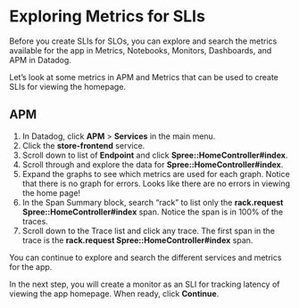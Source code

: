 # Exploring Metrics for SLIs

Before you create SLIs for SLOs, you can explore and search the metrics available for the app in Metrics, Notebooks, Monitors, Dashboards, and APM in Datadog. 

Let’s look at some metrics in APM and Metrics that can be used to create SLIs for viewing the homepage. 

## APM
1. In Datadog, click **APM** > **Services** in the main menu.
2. Click the **store-frontend** service.
3. Scroll down to list of **Endpoint** and click **Spree::HomeController#index**.
4. Scroll through and explore the data for **Spree::HomeController#index**.
5. Expand the graphs to see which metrics are used for each graph.
Notice that there is no graph for errors. Looks like there are no errors in viewing the home page!
6. In the Span Summary block, search “rack” to list only the **rack.request Spree::HomeController#index** span. Notice the span is in 100% of the traces.
7. Scroll down to the Trace list and click any trace. The first span in the trace is the **rack.request Spree::HomeController#index** span.

You can continue to explore and search the different services and metrics for the app. 

In the next step, you will create a monitor as an SLI for tracking latency of viewing the app homepage. When ready, click **Continue**.